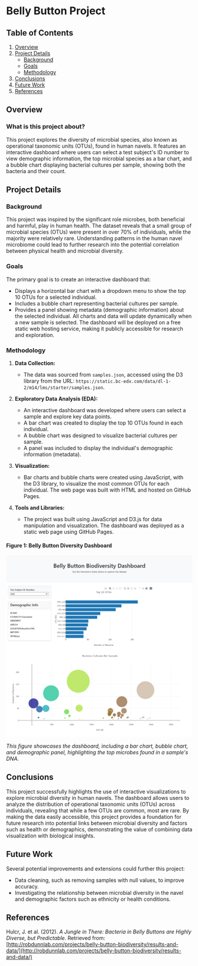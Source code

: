 # Belly Button Project

## Table of Contents
1. [Overview](#overview)
2. [Project Details](#project-details)
   - [Background](#background)
   - [Goals](#goals)
   - [Methodology](#methodology)
3. [Conclusions](#conclusions)
4. [Future Work](#future-work)
5. [References](#references)

## Overview

### What is this project about?
This project explores the diversity of microbial species, also known as operational taxonomic units (OTUs), found in human navels. It features an interactive dashboard where users can select a test subject's ID number to view demographic information, the top microbial species as a bar chart, and a bubble chart displaying bacterial cultures per sample, showing both the bacteria and their count.

## Project Details

### Background
This project was inspired by the significant role microbes, both beneficial and harmful, play in human health. The dataset reveals that a small group of microbial species (OTUs) were present in over 70% of individuals, while the majority were relatively rare. Understanding patterns in the human navel microbiome could lead to further research into the potential correlation between physical health and microbial diversity.

### Goals
The primary goal is to create an interactive dashboard that:
- Displays a horizontal bar chart with a dropdown menu to show the top 10 OTUs for a selected individual.
- Includes a bubble chart representing bacterial cultures per sample.
- Provides a panel showing metadata (demographic information) about the selected individual.
All charts and data will update dynamically when a new sample is selected. The dashboard will be deployed on a free static web hosting service, making it publicly accessible for research and exploration.

### Methodology
1. **Data Collection:**
   - The data was sourced from `samples.json`, accessed using the D3 library from the URL: `https://static.bc-edx.com/data/dl-1-2/m14/lms/starter/samples.json`.

2. **Exploratory Data Analysis (EDA):**
   - An interactive dashboard was developed where users can select a sample and explore key data points.
   - A bar chart was created to display the top 10 OTUs found in each individual.
   - A bubble chart was designed to visualize bacterial cultures per sample.
   - A panel was included to display the individual's demographic information (metadata).

3. **Visualization:**
   - Bar charts and bubble charts were created using JavaScript, with the D3 library, to visualize the most common OTUs for each individual. The web page was built with HTML and hosted on GitHub Pages.

4. **Tools and Libraries:**
   - The project was built using JavaScript and D3.js for data manipulation and visualization. The dashboard was deployed as a static web page using GitHub Pages.

#### Figure 1: Belly Button Diversity Dashboard
![Figure 1](https://github.com/pixare7/belly-button-project/blob/main/images/fig1.png)

*This figure showcases the dashboard, including a bar chart, bubble chart, and demographic panel, highlighting the top microbes found in a sample's DNA.*

## Conclusions
This project successfully highlights the use of interactive visualizations to explore microbial diversity in human navels. The dashboard allows users to analyze the distribution of operational taxonomic units (OTUs) across individuals, revealing that while a few OTUs are common, most are rare. By making the data easily accessible, this project provides a foundation for future research into potential links between microbial diversity and factors such as health or demographics, demonstrating the value of combining data visualization with biological insights.

## Future Work
Several potential improvements and extensions could further this project:
- Data cleaning, such as removing samples with null values, to improve accuracy.
- Investigating the relationship between microbial diversity in the navel and demographic factors such as ethnicity or health conditions.

## References
Hulcr, J. et al. (2012). *A Jungle in There: Bacteria in Belly Buttons are Highly Diverse, but Predictable*. Retrieved from: [http://robdunnlab.com/projects/belly-button-biodiversity/results-and-data/](http://robdunnlab.com/projects/belly-button-biodiversity/results-and-data/)
